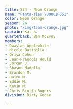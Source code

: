 ```yaml
---
title: S24 - Neon Orange
name: "Fanta-sies \U0001F351"
color: Neon Orange
season: 24
photo: "/img/team-orange.jpg"
captain: Kat R.
quarterback: Ben McEvoy
members:
- Dwaylan Applewhite
- Nicole Battaglia
- Oriya Cohen
- Jean-Francois Hould
- Jordan J.
- Shayne Madella
- Brandon M.
- Quinn M.
- Eddie M.
- Kevin M.
- Chris Riotta-Rogers
division: Dirty Goose

---
```

